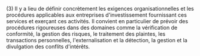 (3) Il y a lieu de définir concrètement les exigences organisationnelles et les procédures applicables aux entreprises d'investissement fournissant ces services et exerçant ces activités. Il convient en particulier de prévoir des procédures rigoureuses dans des domaines comme la vérification de conformité, la gestion des risques, le traitement des plaintes, les transactions personnelles, l'externalisation et la détection, la gestion et la divulgation des conflits d'intérêts.